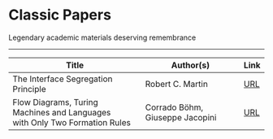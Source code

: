 # Classic Papers
Legendary academic materials deserving remembrance

---

| Title | Author(s) | Link |
| ----- | --------- | ---- |
| The Interface Segregation Principle | Robert C. Martin | [URL](https://github.com/berkekim/classic-papers/blob/main/the-interface-segregation-principle.pdf) |
| Flow Diagrams, Turing Machines and Languages <br>with Only Two Formation Rules | Corrado Böhm, Giuseppe Jacopini | [URL](https://github.com/berkekim/classic-papers/blob/main/flow-diagrams-turing-machines-and-languages-with-only-two-formation-rules.pdf) |
